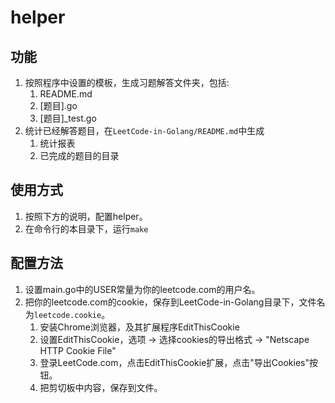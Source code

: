 # helper

## 功能
1. 按照程序中设置的模板，生成习题解答文件夹，包括:
    1. README.md
    1. [题目].go
    1. [题目]_test.go
1. 统计已经解答题目，在`LeetCode-in-Golang/README.md`中生成
    1. 统计报表
    1. 已完成的题目的目录
## 使用方式 
1. 按照下方的说明，配置helper。
1. 在命令行的本目录下，运行`make`
    
## 配置方法
1. 设置main.go中的USER常量为你的leetcode.com的用户名。
1. 把你的leetcode.com的cookie，保存到LeetCode-in-Golang目录下，文件名为`leetcode.cookie`。
    1. 安装Chrome浏览器，及其扩展程序EditThisCookie
    1. 设置EditThisCookie，选项 → 选择cookies的导出格式 → "Netscape HTTP Cookie File"
    1. 登录LeetCode.com，点击EditThisCookie扩展，点击"导出Cookies"按钮。
    1. 把剪切板中内容，保存到文件。